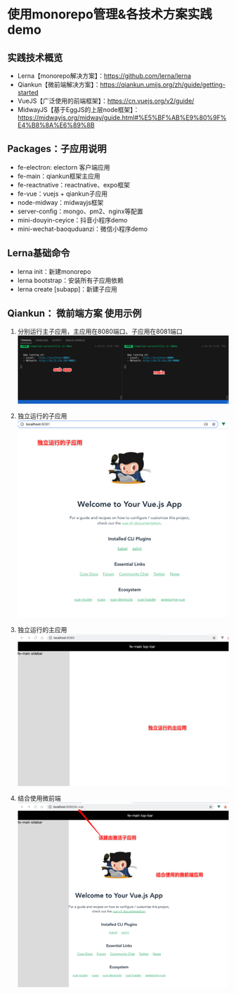 # 使用monorepo管理&各技术方案实践demo
## 实践技术概览
- Lerna【monorepo解决方案】：https://github.com/lerna/lerna
- Qiankun【微前端解决方案】：https://qiankun.umijs.org/zh/guide/getting-started
- VueJS【广泛使用的前端框架】：https://cn.vuejs.org/v2/guide/
- MidwayJS【基于EggJS的上层node框架】：https://midwayjs.org/midway/guide.html#%E5%BF%AB%E9%80%9F%E4%B8%8A%E6%89%8B


## Packages：子应用说明
- fe-electron: electorn 客户端应用
- fe-main：qiankun框架主应用
- fe-reactnative：reactnative、expo框架
- fe-vue：vuejs + qiankun子应用
- node-midway：midwayjs框架
- server-config：mongo、pm2、nginx等配置
- mini-douyin-ceyice：抖音小程序demo
- mini-wechat-baoquduanzi：微信小程序demo


## Lerna基础命令
- lerna init：新建monorepo
- lerna bootstrap：安装所有子应用依赖
- lerna create [subapp]：新建子应用

## Qiankun： 微前端方案 使用示例
1. 分别运行主子应用，主应用在8080端口、子应用在8081端口
![](./doc/2021-01-27-14-30-53.png)

2. 独立运行的子应用
![](./doc/2021-01-27-14-36-40.png)

3. 独立运行的主应用
![](./doc/2021-01-27-14-37-21.png)

4. 结合使用微前端
![](./doc/2021-01-27-14-38-23.png)